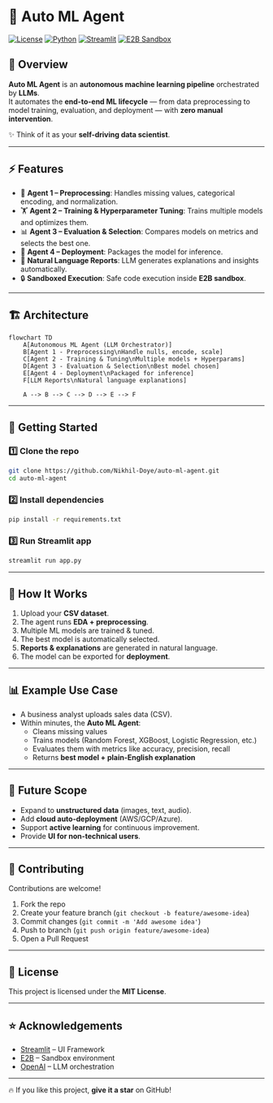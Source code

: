 # 🤖 Auto ML Agent   

[![License](https://img.shields.io/badge/License-MIT-blue.svg)](LICENSE)  [![Python](https://img.shields.io/badge/Python-3.9%2B-brightgreen)](https://www.python.org/)  [![Streamlit](https://img.shields.io/badge/Framework-Streamlit-ff4b4b)](https://streamlit.io/)  [![E2B Sandbox](https://img.shields.io/badge/Execution-E2B_Sandbox-purple)](https://e2b.dev/)  

## 📌 Overview  
**Auto ML Agent** is an **autonomous machine learning pipeline** orchestrated by **LLMs**.  
It automates the **end-to-end ML lifecycle** — from data preprocessing to model training, evaluation, and deployment — with **zero manual intervention**.  

✨ Think of it as your **self-driving data scientist**.  

---

## ⚡ Features  
- 🧹 **Agent 1 – Preprocessing**: Handles missing values, categorical encoding, and normalization.  
- 🏋️ **Agent 2 – Training & Hyperparameter Tuning**: Trains multiple models and optimizes them.  
- 📊 **Agent 3 – Evaluation & Selection**: Compares models on metrics and selects the best one.  
- 🚀 **Agent 4 – Deployment**: Packages the model for inference.  
- 📝 **Natural Language Reports**: LLM generates explanations and insights automatically.  
- 🔒 **Sandboxed Execution**: Safe code execution inside **E2B sandbox**.  

---

## 🏗️ Architecture  

```
flowchart TD
    A[Autonomous ML Agent (LLM Orchestrator)]
    B[Agent 1 - Preprocessing\nHandle nulls, encode, scale]
    C[Agent 2 - Training & Tuning\nMultiple models + Hyperparams]
    D[Agent 3 - Evaluation & Selection\nBest model chosen]
    E[Agent 4 - Deployment\nPackaged for inference]
    F[LLM Reports\nNatural language explanations]

    A --> B --> C --> D --> E --> F
```

---

## 🚀 Getting Started  

### 1️⃣ Clone the repo
```bash
git clone https://github.com/Nikhil-Doye/auto-ml-agent.git
cd auto-ml-agent
```

### 2️⃣ Install dependencies
```bash
pip install -r requirements.txt
```

### 3️⃣ Run Streamlit app
```bash
streamlit run app.py
```

---

## 🧠 How It Works  
1. Upload your **CSV dataset**.  
2. The agent runs **EDA + preprocessing**.  
3. Multiple ML models are trained & tuned.  
4. The best model is automatically selected.  
5. **Reports & explanations** are generated in natural language.  
6. The model can be exported for **deployment**.  

---

## 📊 Example Use Case  
- A business analyst uploads sales data (CSV).  
- Within minutes, the **Auto ML Agent**:  
  - Cleans missing values  
  - Trains models (Random Forest, XGBoost, Logistic Regression, etc.)  
  - Evaluates them with metrics like accuracy, precision, recall  
  - Returns **best model + plain-English explanation**  

---

## 🔮 Future Scope  
- Expand to **unstructured data** (images, text, audio).  
- Add **cloud auto-deployment** (AWS/GCP/Azure).  
- Support **active learning** for continuous improvement.  
- Provide **UI for non-technical users**.  

---

## 🤝 Contributing  
Contributions are welcome!  
1. Fork the repo  
2. Create your feature branch (`git checkout -b feature/awesome-idea`)  
3. Commit changes (`git commit -m 'Add awesome idea'`)  
4. Push to branch (`git push origin feature/awesome-idea`)  
5. Open a Pull Request  

---

## 📜 License  
This project is licensed under the **MIT License**.  

---

## ⭐ Acknowledgements  
- [Streamlit](https://streamlit.io/) – UI Framework  
- [E2B](https://e2b.dev/) – Sandbox environment  
- [OpenAI](https://openai.com/) – LLM orchestration  

---

🔥 If you like this project, **give it a star** on GitHub!  
